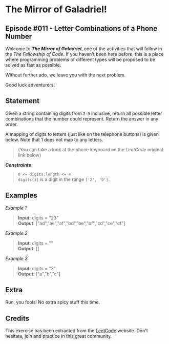 # The Mirror of Galadriel!
## Episode #011 - Letter Combinations of a Phone Number

Welcome to ***The Mirror of Galadriel***, one of the activities that will follow in the *The Fellowship of Code*. If you haven't been here before, this is a place where programming problems of different types will be proposed to be solved as fast as possible.

Without further ado, we leave you with the next problem. 

Good luck adventurers!

## Statement

Given a string containing digits from ``2-9`` inclusive, return all possible letter combinations that the number could represent. Return the answer in any order.

A mapping of digits to letters (just like on the telephone buttons) is given below. Note that 1 does not map to any letters.

> (You can take a look at the phone keyboard on the *LeetCode* original link below)

***Constraints***
> ``0 <= digits.length <= 4``
> </br>``digits[i]`` is a digit in the range ``['2', '9']``.

## Examples

*Example 1*
> 
> **Input**: digits = "23"
> </br> **Output**: ["ad","ae","af","bd","be","bf","cd","ce","cf"]

*Example 2*
> **Input**: digits = ""
> </br> **Output**: []

*Example 3*
> **Input**: digits = "2"
> </br> **Output**: ["a","b","c"]

## Extra

Run, you fools! No extra spicy stuff this time.

## Credits

This exercise has been extracted from the [LeetCode](https://leetcode.com/problems/letter-combinations-of-a-phone-number) website. Don't hesitate, join and practice in this great community.
